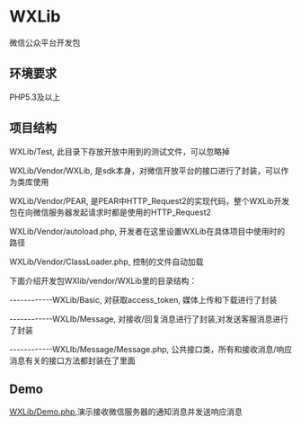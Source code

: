 WXLib
=====

微信公众平台开发包


环境要求
-----

PHP5.3及以上


项目结构
-----
WXLib/Test, 此目录下存放开放中用到的测试文件，可以忽略掉

WXLib/Vendor/WXLib, 是sdk本身，对微信开放平台的接口进行了封装，可以作为类库使用

WXLib/Vendor/PEAR, 是PEAR中HTTP_Request2的实现代码，整个WXLib开发包在向微信服务器发起请求时都是使用的HTTP_Request2

WXLib/Vendor/autoload.php, 开发者在这里设置WXLib在具体项目中使用时的路径

WXLib/Vendor/ClassLoader.php, 控制的文件自动加载

下面介绍开发包WXlib/vendor/WXLib里的目录结构：

------------WXLib/Basic, 对获取access_token, 媒体上传和下载进行了封装

------------WXLIb/Message, 对接收/回复消息进行了封装,对发送客服消息进行了封装

------------WXLIb/Message/Message.php, 公共接口类，所有和接收消息/响应消息有关的接口方法都封装在了里面

Demo
-----
<a href="https://github.com/octans/WXLib/blob/master/Demo.php">WXLib/Demo.php</a>,演示接收微信服务器的通知消息并发送响应消息
